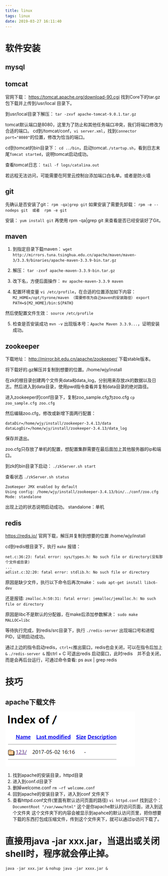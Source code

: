 ```yaml
---
title: linux
tags: linux
date: 2019-03-27 16:11:40
---
```


# 软件安装
## mysql


## tomcat
官网下载：
https://tomcat.apache.org/download-90.cgi
找到Core下的tar.gz包下载并上传到/usr/local 目录下。

到usr/local目录下解压：
`tar -zxvf apache-tomcat-9.0.1.tar.gz`

tomcat默认端口是8080，这里为了防止和其他任务端口冲突，我们将端口修改为合适的端口。
cd到/tomcat/conf，`vi server.xml`，找到`Connector port="8080"`的位置，修改为恰当的端口。

cd到tomcat的bin目录下：
`cd ../bin`，启动tomcat`./startup.sh`，看到日志末尾`Tomcat started`，说明tomcat启动成功。

查看tomcat日志：
`tail -f logs/catalina.out`

若远程无法访问，可能需要在阿里云控制台添加端口白名单。或者是防火墙

## git
先确认是否安装了git：
`rpm -qa|grep git`
如果安装了需要先卸载：
`rpm -e --nodeps git  或者  rpm -e git`

安装：
`yum install git`
再使用 rpm -qa|grep git 来查看是否已经安装好了Git。

## maven
1. 到指定目录下载maven：
`wget http://mirrors.tuna.tsinghua.edu.cn/apache/maven/maven-3/3.3.9/binaries/apache-maven-3.3.9-bin.tar.gz`

2. 解压：
`tar -zxvf apache-maven-3.3.9-bin.tar.gz `

3. 改下名，方便后面操作：
`mv apache-maven-3.3.9 maven`

4. 配置环境变量
`vi /etc/profile`，在合适的位置添加如下内容：
`M2_HOME=/opt/tyrone/maven （需要修改为自己maven的安装路径）`
`export PATH=${M2_HOME}/bin:${PATH}`

然后使配置文件生效：
`source /etc/profile`

5. 检查是否安装成功
`mvn -v`
出现版本号：`Apache Maven 3.3.9...`，证明安装成功。

## zookeeper
下载地址：
http://mirror.bit.edu.cn/apache/zookeeper/
下载stable版本。

将下载好的.gz解压并复制到想要的位置。/home/wjy/install

在zk的根目录创建两个文件夹data和data_log，分别用来存放zk的数据以及日志。然后进入到data目录，使用pwd指令查看并复制data目录的绝对路径。

进入zookeeper的conf目录下，复制zoo_sample.cfg为zoo.cfg
`cp zoo_sample.cfg zoo.cfg`

然后编辑zoo.cfg，修改或新增下面两行配置：
```
dataDir=/home/wjy/install/zookeeper-3.4.13/data
dataLogDir=/home/wjy/install/zookeeper-3.4.13/data_log
```
保存并退出。

zoo.cfg只存放了单机的配置，想配置集群需要在最后面加上其他服务器的ip和端口。

到zk的bin目录下启动：
`./zkServer.sh start`

查看状态
`./zkServer.sh status`
```
ZooKeeper JMX enabled by default
Using config: /home/wjy/install/zookeeper-3.4.13/bin/../conf/zoo.cfg
Mode: standalone
```
出现上边的状态说明启动成功。
standalone：单机

## redis
https://redis.io/
官网下载，解压并复制到想要的位置 /home/wjy/install

cd到redis根目录下，执行
`make`
报错：
```
net.c:36:23: fatal error: sys/types.h: No such file or directory(没有那个文件或目录)
...
adlist.c:32:20: fatal error: stdlib.h: No such file or directory
```
原因是缺少文件，执行以下命令后再次make：
`sudo apt-get install libc6-dev`

还是报错:
`zmalloc.h:50:31: fatal error: jemalloc/jemalloc.h: No such file or directory`

原因是libc不是默认的分配器，在make后添加参数解决：
`sudo make MALLOC=libc`

等待执行完成，到redis/src目录下，执行
`./redis-server`
出现端口号和进程PID，证明启动成功。

通过上边的指令启动redis，`ctrl+c`推出窗口，redis也会关闭，可以在指令后加上`&`
`./redis-server &`
按ctrl + C 可退出redis 启动窗口，此时redis　并不会关闭，而是会再后台运行，可通过命令查看: ps aux | grep redis

# 技巧
## apache下载文件
![](linux/1.png)
1. 找到apache的安装目录，httpd目录
2. 进入到conf.d目录下
3. 删掉welcome.conf
`rm –rf welcome.conf`
4. 回到apache的安装目录下，进入到conf 文件夹下
5. 查看httpd.conf文件(里面有默认访问页面的路径)
`vi httpd.conf`
找到这个：
`DocumentRoot "/var/www/html"`
这个是你apache默认的访问页面，进入到这个文件夹
这个文件夹下的内容会被显示到apahce的默认访问页里，把你想要下载的东西打包成压缩文件，传到这个文件夹下，就可以通过ip访问下载了。

# 直接用java -jar xxx.jar，当退出或关闭shell时，程序就会停止掉。
`java -jar xxx.jar &`
`nohup java -jar xxxx.jar &`
